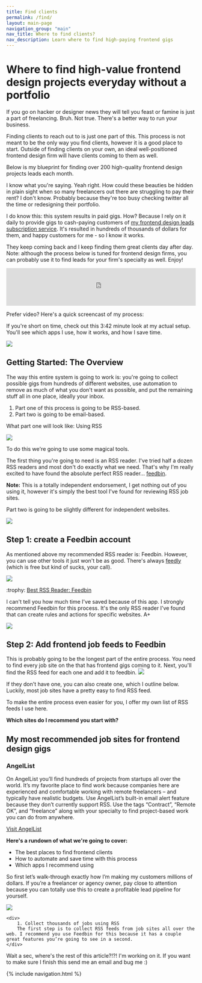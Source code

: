 ```yaml
---
title: Find clients
permalink: /find/
layout: main-page
navigation_group: "main"
nav_title: Where to find clients?
nav_description: Learn where to find high-paying frontend gigs
---
```


<div class="max-w-md mx-auto mt-8 pt-2" markdown="1">
<h1 class="leading-tight mt-4 mb-2 text-3x text-grey-darkest">Where to find high-value frontend design projects everyday without a portfolio</h1>
</div>


<div class="space-p max-w-md mx-auto text-xl leading-normal text-grey-darker mb-4 pt-4" markdown="1">
If you go on hacker or designer news they will tell you feast or famine is just a part of freelancing. Bruh. Not true. There's a better way to run your business.

Finding clients to reach out to is just one part of this. This process is not meant to be the only way you find clients, however it is a good place to start. Outside of finding clients on your own, an ideal well-positioned frontend design firm will have clients coming to them as well.

Below is my blueprint for finding over 200 high-quality frontend design projects leads each month. 

I know what you're saying. Yeah right. How could these beauties be hidden in plain sight when so many freelancers out there are struggling to pay their rent? I don't know. Probably because they're too busy checking twitter all the time or redesigning their portfolio. 

I do know this: this system results in paid gigs. How? Because I rely on it daily to provide gigs to cash-paying customers of [my frontend design leads subscription service](/leads). It's resulted in hundreds of thousands of dollars for them, and happy customers for me - so I know it works. 

They keep coming back and I keep finding them great clients day after day. Note: although the process below is tuned for frontend design firms, you can probably use it to find leads for your firm's specialty as well. Enjoy!
</div>

<div class="flex max-w-md mx-auto border-t-2 border-b-2 my-8 py-6">
	<div class="w-1/3 pr-4">
		<iframe width="100%" height="100" src="https://www.youtube.com/embed/HuNBN4GTco4" frameborder="0" allow="autoplay; encrypted-media" allowfullscreen></iframe>
	</div>
	<div class="w-2/3 px-2">
		<p class="text-grey-darkest text-md leading-tight font-bold">Prefer video? Here's a quick screencast of my process:</p>
		<p class="text-grey-darker text-md">If you're short on time, check out this 3:42 minute look at my actual setup. You'll see which apps I use, how it works, and how I save time.</p>
	</div>
</div>


<div class="space-p max-w-md mx-auto mt-4 text-xl leading-normal text-grey-darker" markdown="1">

<img src="/images/vertical-rule.png" class="w-full mx-auto block">


<h2 class="text-grey-darkest mt-4 mb-2">Getting Started: The Overview</h2>

The way this entire system is going to work is: you're going to collect possible gigs from hundreds of different websites, use automation to remove as much of what you don't want as possible, and put the remaining stuff all in one place, ideally your inbox.

<ol class="mb-4">
	<li>Part one of this process is going to be RSS-based.</li>
	<li>Part two is going to be email-based. </li>
</ol>

<p class="font-bold mt-8 block">What part one will look like: Using RSS</p>

<img src="/images/rss-based.png" class="w-full mx-auto block mt-4 mb-8">

To do this we're going to use some magical tools. 

The first thing you're going to need is an RSS reader. I've tried half a dozen RSS readers and most don't do exactly what we need. That's why I'm really excited to have found the absolute perfect RSS reader... [feedbin](http://feedbin.com). 

<strong class="text-grey-darkest">Note:</strong> This is a totally independent endorsement, I get nothing out of you using it, however it's simply the best tool I've found for reviewing RSS job sites.

Part two is going to be slightly different for independent websites.

<img src="/images/vertical-rule.png" class="w-full mx-auto block">

<h2 class="mt-8 text-grey-darkest leading-tight">Step 1: create a Feedbin account</h2>

As mentioned above my recommended RSS reader is: Feedbin. However, you can use other tools it just won't be as good. There's always [feedly](http://feedly.com) (which is free but kind of sucks, your call).

<div class="flex max-w-md mx-auto my-8 py-6 shadow-lg rounded-lg p-4">
	<div class="w-1/4 p-4">
		<img src="/images/feedbin.png" class="w-16 mx-auto block">
	</div>
	<div class="w-3/4 px-2">
		<p class="text-grey-darkest text-md leading-tight font-bold mb-2">:trophy: <a href="http://feedbin.com">Best RSS Reader: Feedbin</a></p>
		<p class="text-grey-darker text-sm">I can't tell you how much time I've saved because of this app. I strongly recommend Feedbin for this process. It's the only RSS reader I've found that can create rules and actions for specific websites. A+</p>
	</div>
</div>

<img src="/images/vertical-rule.png" class="w-full mx-auto block">

<h2 class="mt-8 text-grey-darkest leading-tight">Step 2: Add frontend job feeds to Feedbin</h2>
This is probably going to be the longest part of the entire process. You need to find every job site on the that has frontend gigs coming to it. Next, you'll find the RSS feed for each one and add it to feedbin. 


<img src="/images/add-feeds.png" class="w-full mx-auto block mt-4 mb-8">

If they don't have one, you can also create one, which I outline below. Luckily, most job sites have a pretty easy to find RSS feed. 

To make the entire process even easier for you, I offer my own list of RSS feeds I use here. 

<strong class="text-grey-darkest">Which sites do I recommend you start with?</strong>

<h2 class="text-xl text-grey-darkest mt-6">My most recommended job sites for frontend design gigs</h2>

<div class="border-2 p-4 my-2 rounded">
<h3>AngelList</h3>

On AngelList you’ll find hundreds of projects from startups all over the world. It’s my favorite place to find work because companies here are experienced and comfortable working with remote freelancers – and typically have realistic budgets. Use AngelList’s built-in email alert feature because they don’t currently support RSS. Use the tags “Contract”, “Remote OK”, and “freelance” along with your specialty to find project-based work you can do from anywhere.

<a href="https://angel.co/jobs" class="rounded mt-2 py-2 px-6 bg-blue-dark text-white w-full block no-underline text-center hover:bg-blue-darker">Visit AngelList</a>
</div>

**Here's a rundown of what we're going to cover:**

- The best places to find frontend clients
- How to automate and save time with this process
- Which apps I recommend using

So first let’s walk-through exactly how I’m making my customers millions of dollars. If you’re a freelancer or agency owner, pay close to attention because you can totally use this to create a profitable lead pipeline for yourself.

<div class="">
	<div>
		<img src="/images/feedbin-screenshot.png" class="w-full">
	</div>

	<div>
		1. Collect thousands of jobs using RSS
		The first step is to collect RSS feeds from job sites all over the web. I recommend you use Feedbin for this because it has a couple great features you’re going to see in a second.
	</div>
</div>

Wait a sec, where's the rest of this article?!?! I'm working on it. If you want to make sure I finish this send me an email and bug me :)
</div>

<div class="max-w-3xl mx-auto my-4 mb-8">
	{% include navigation.html %}
</div>
